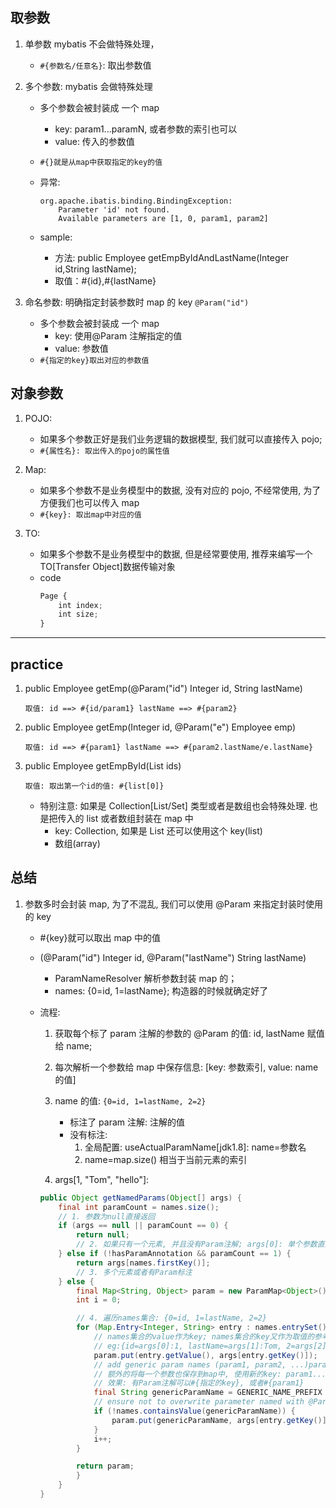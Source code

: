 ## 取参数

1. 单参数 mybatis 不会做特殊处理，

   - `#{参数名/任意名}`: 取出参数值

2. 多个参数: mybatis 会做特殊处理

   - 多个参数会被封装成 一个 map
     - key: param1...paramN, 或者参数的索引也可以
     - value: 传入的参数值
   - `#{}就是从map中获取指定的key的值`

   - 异常:
     ```log
     org.apache.ibatis.binding.BindingException:
         Parameter 'id' not found.
         Available parameters are [1, 0, param1, param2]
     ```
   - sample:
     - 方法: public Employee getEmpByIdAndLastName(Integer id,String lastName);
     - 取值：#{id},#{lastName}

3. 命名参数: 明确指定封装参数时 map 的 key `@Param("id")`
   - 多个参数会被封装成 一个 map
     - key: 使用@Param 注解指定的值
     - value: 参数值
   - `#{指定的key}取出对应的参数值`

## 对象参数

1. POJO:

   - 如果多个参数正好是我们业务逻辑的数据模型, 我们就可以直接传入 pojo;
   - `#{属性名}: 取出传入的pojo的属性值`

2. Map:

   - 如果多个参数不是业务模型中的数据, 没有对应的 pojo, 不经常使用, 为了方便我们也可以传入 map
   - `#{key}: 取出map中对应的值`

3. TO:
   - 如果多个参数不是业务模型中的数据, 但是经常要使用, 推荐来编写一个 TO[Transfer Object]数据传输对象
   - code
     ```js
     Page {
         int index;
         int size;
     }
     ```

---

## practice

1. public Employee getEmp(@Param("id") Integer id, String lastName)

   `取值: id ==> #{id/param1} lastName ==> #{param2}`

2. public Employee getEmp(Integer id, @Param("e") Employee emp)

   `取值: id ==> #{param1} lastName ==> #{param2.lastName/e.lastName}`

3. public Employee getEmpById(List<Integer> ids)

   `取值: 取出第一个id的值: #{list[0]}`

   - 特别注意: 如果是 Collection[List/Set] 类型或者是数组也会特殊处理. 也是把传入的 list 或者数组封装在 map 中
     - key: Collection, 如果是 List 还可以使用这个 key(list)
     - 数组(array)

## 总结

1. 参数多时会封装 map, 为了不混乱, 我们可以使用 @Param 来指定封装时使用的 key

   - #{key}就可以取出 map 中的值

   - (@Param("id") Integer id, @Param("lastName") String lastName)

     - ParamNameResolver 解析参数封装 map 的；
     - names: {0=id, 1=lastName}; 构造器的时候就确定好了

   - 流程:

     1. 获取每个标了 param 注解的参数的 @Param 的值: id, lastName 赋值给 name;
     2. 每次解析一个参数给 map 中保存信息: [key: 参数索引, value: name 的值]
     3. name 的值: `{0=id, 1=lastName, 2=2}`

        - 标注了 param 注解: 注解的值
        - 没有标注:
          1. 全局配置: useActualParamName[jdk1.8]: name=参数名
          2. name=map.size() 相当于当前元素的索引

     4. args[1, "Tom", "hello"]:

     ```java
     public Object getNamedParams(Object[] args) {
         final int paramCount = names.size();
         // 1. 参数为null直接返回
         if (args == null || paramCount == 0) {
             return null;
             // 2. 如果只有一个元素, 并且没有Param注解; args[0]: 单个参数直接返回
         } else if (!hasParamAnnotation && paramCount == 1) {
             return args[names.firstKey()];
             // 3. 多个元素或者有Param标注
         } else {
             final Map<String, Object> param = new ParamMap<Object>();
             int i = 0;

             // 4. 遍历names集合: {0=id, 1=lastName, 2=2}
             for (Map.Entry<Integer, String> entry : names.entrySet()) {
                 // names集合的value作为key; names集合的key又作为取值的参考args[0]:args[1, "Tom"]:
                 // eg:{id=args[0]:1, lastName=args[1]:Tom, 2=args[2]:2}
                 param.put(entry.getValue(), args[entry.getKey()]);
                 // add generic param names (param1, param2, ...)param
                 // 额外的将每一个参数也保存到map中, 使用新的key: param1...paramN
                 // 效果: 有Param注解可以#{指定的key}, 或者#{param1}
                 final String genericParamName = GENERIC_NAME_PREFIX + String.valueOf(i + 1);
                 // ensure not to overwrite parameter named with @Param
                 if (!names.containsValue(genericParamName)) {
                     param.put(genericParamName, args[entry.getKey()]);
                 }
                 i++;
             }

             return param;
             }
         }
     }
     ```
